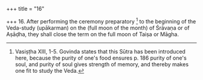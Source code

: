 +++
title = "16"

+++
16. After performing the ceremony preparatory [^13]  to the beginning of the Veda-study (upākarman) on the (full moon of the month) of Śrāvaṇa or of Aṣāḍha, they shall close the term on the full moon of Taiṣa or Māgha.


[^13]:  Vasiṣṭha XIII, 1-5. Govinda states that this Sūtra has been introduced here, because the purity of one's food ensures p. 186 purity of one's soul, and purity of soul gives strength of memory, and thereby makes one fit to study the Veda.
